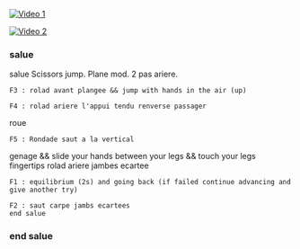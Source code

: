 [![Video 1](https://img.youtube.com/vi/MjB-o1p-pqc/0.jpg)](https://youtu.be/MjB-o1p-pqc)

[![Video 2](https://img.youtube.com/vi/7kOdyMaK0cg/0.jpg)](https://youtu.be/7kOdyMaK0cg)

### salue

salue
Scissors jump.
Plane mod.
2 pas ariere.
~~~
F3 : rolad avant plangee && jump with hands in the air (up) 
~~~
~~~
F4 : rolad ariere l'appui tendu renverse passager
~~~
roue
~~~
F5 : Rondade saut a la vertical 
~~~
genage && slide your hands between your legs && touch your legs fingertips
rolad ariere jambes ecartee
~~~
F1 : equilibrium (2s) and going back (if failed continue advancing and give another try)
~~~
~~~
F2 : saut carpe jambs ecartees
end salue
~~~
### end salue
